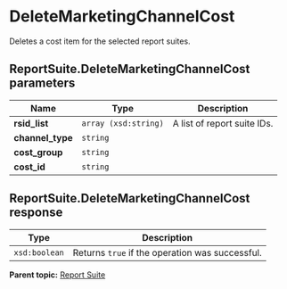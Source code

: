 # DeleteMarketingChannelCost

Deletes a cost item for the selected report suites.

## ReportSuite.DeleteMarketingChannelCost parameters

|Name|Type|Description|
|----|----|-----------|
|**rsid_list** |`array (xsd:string)` |A list of report suite IDs.|
|**channel_type** |`string` | |
|**cost_group** |`string` | |
|**cost_id** |`string` | |

## ReportSuite.DeleteMarketingChannelCost response

|Type|Description|
|----|-----------|
|`xsd:boolean` |Returns `true` if the operation was successful.|

**Parent topic:** [Report Suite](../../methods/report_suite/r_methods_reportsuite.md)

